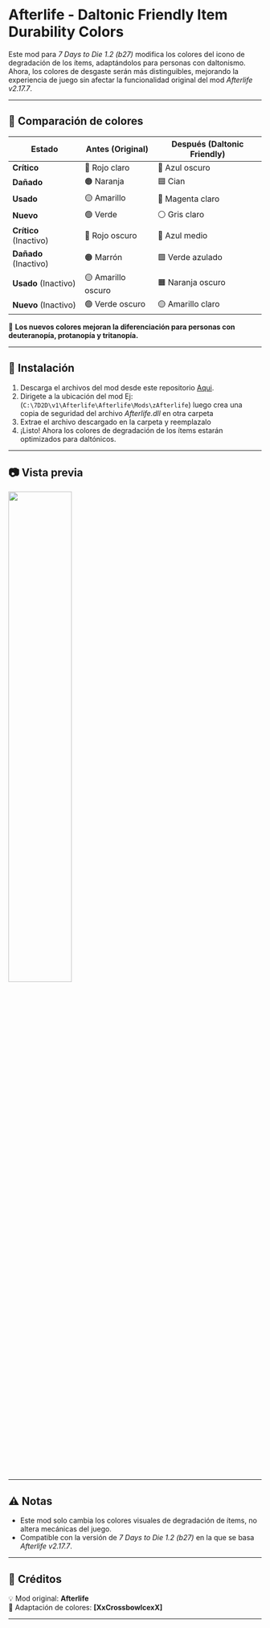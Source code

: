 # **Afterlife - Daltonic Friendly Item Durability Colors**  

Este mod para *7 Days to Die 1.2 (b27)* modifica los colores del icono de degradación de los ítems, adaptándolos para personas con daltonismo. Ahora, los colores de desgaste serán más distinguibles, mejorando la experiencia de juego sin afectar la funcionalidad original del mod *Afterlife v2.17.7*.  

---

## **🎨 Comparación de colores**  

| Estado        | Antes (Original) | Después (Daltonic Friendly) |
|--------------|-----------------|-----------------------------|
| **Crítico**  | 🔴 Rojo claro    | 🔵 Azul oscuro            |
| **Dañado**   | 🟠 Naranja       | 🟦 Cian                   |
| **Usado**    | 🟡 Amarillo      | 💜 Magenta claro          |
| **Nuevo**    | 🟢 Verde         | ⚪ Gris claro             |
| **Crítico** (Inactivo) | 🔴 Rojo oscuro     | 🔵 Azul medio         |
| **Dañado** (Inactivo)  | 🟠 Marrón          | 🟩 Verde azulado      |
| **Usado** (Inactivo)   | 🟡 Amarillo oscuro | 🟧 Naranja oscuro     |
| **Nuevo** (Inactivo)   | 🟢 Verde oscuro    | 🟡 Amarillo claro     |

🔹 **Los nuevos colores mejoran la diferenciación para personas con deuteranopía, protanopía y tritanopía.**  

---

## **📂 Instalación**  

1. Descarga el archivos del mod desde este repositorio [Aqui](https://github.com/XxCrossbowIcexX/7DTD-AL-Degradation-Color/releases/tag/v2.17.7).
2. Dirigete a la ubicación del mod Ej: (`C:\7D2D\v1\Afterlife\Afterlife\Mods\zAfterlife`) luego crea una copia de seguridad del archivo *Afterlife.dll* en otra carpeta 
3. Extrae el archivo descargado en la carpeta y reemplazalo  
4. ¡Listo! Ahora los colores de degradación de los ítems estarán optimizados para daltónicos.  

---

## **📷 Vista previa**  

<img src="https://github.com/user-attachments/assets/dbcfa6ce-79b5-42ff-a86d-ea94c44230b1" width="50%" />

---

## **⚠️ Notas**  

- Este mod solo cambia los colores visuales de degradación de ítems, no altera mecánicas del juego.  
- Compatible con la versión de *7 Days to Die 1.2 (b27)* en la que se basa *Afterlife v2.17.7*.  

---

## **🤝 Créditos**  

💡 Mod original: **Afterlife**  
🎨 Adaptación de colores: **[XxCrossbowIcexX]**  

---
